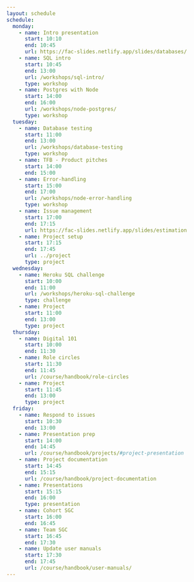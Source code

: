 ```yaml
---
layout: schedule
schedule:
  monday:
    - name: Intro presentation
      start: 10:10
      end: 10:45
      url: https://fac-slides.netlify.app/slides/databases/
    - name: SQL intro
      start: 10:45
      end: 13:00
      url: /workshops/sql-intro/
      type: workshop
    - name: Postgres with Node
      start: 14:00
      end: 16:00
      url: /workshops/node-postgres/
      type: workshop
  tuesday:
    - name: Database testing
      start: 11:00
      end: 13:00
      url: /workshops/database-testing
      type: workshop
    - name: TFB - Product pitches
      start: 14:00
      end: 15:00
    - name: Error-handling
      start: 15:00
      end: 17:00
      url: /workshops/node-error-handling
      type: workshop
    - name: Issue management
      start: 17:00
      end: 17:15
      url: https://fac-slides.netlify.app/slides/estimation
    - name: Project setup
      start: 17:15
      end: 17:45
      url: ../project
      type: project
  wednesday:
    - name: Heroku SQL challenge
      start: 10:00
      end: 11:00
      url: /workshops/heroku-sql-challenge
      type: challenge
    - name: Project
      start: 11:00
      end: 13:00
      type: project
  thursday:
    - name: Digital 101
      start: 10:00
      end: 11:30
    - name: Role circles
      start: 11:30
      end: 11:45
      url: /course/handbook/role-circles
    - name: Project
      start: 11:45
      end: 13:00
      type: project
  friday:
    - name: Respond to issues
      start: 10:30
      end: 13:00
    - name: Presentation prep
      start: 14:00
      end: 14:45
      url: /course/handbook/projects/#project-presentation
    - name: Project documentation
      start: 14:45
      end: 15:15
      url: /course/handbook/project-documentation
    - name: Presentations
      start: 15:15
      end: 16:00
      type: presentation
    - name: Cohort SGC
      start: 16:00
      end: 16:45
    - name: Team SGC
      start: 16:45
      end: 17:30
    - name: Update user manuals
      start: 17:30
      end: 17:45
      url: /course/handbook/user-manuals/
---
```

